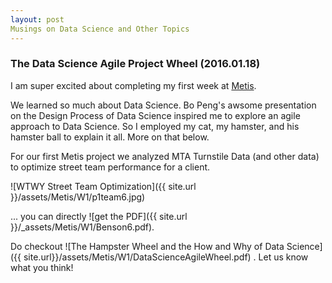 ```yaml
---
layout: post
Musings on Data Science and Other Topics
---
```


### The Data Science Agile Project Wheel (2016.01.18) 
I am super excited about completing my first week at 
[Metis](http://www.thisismetis.com/).

We learned so much about Data Science.  Bo Peng's awsome presentation on the Design Process of Data Science inspired me to explore an agile approach to Data Science.  So I employed my cat, my hamster, and his hamster ball to explain it all.  More on that below.

For our first Metis project we analyzed MTA Turnstile Data (and other data) to optimize street team performance for a client.

![WTWY Street Team Optimization]({{ site.url }}/assets/Metis/W1/p1team6.jpg)

... you can directly ![get the PDF]({{ site.url }}/_assets/Metis/W1/Benson6.pdf).

Do checkout ![The Hampster Wheel and the How and Why of Data Science]({{ site.url}}/assets/Metis/W1/DataScienceAgileWheel.pdf) .
Let us know what you think!



